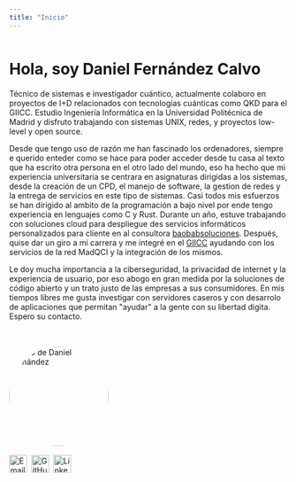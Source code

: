 ```yaml
---
title: "Inicio"
---
```


<div style="display: flex; align-items: flex-start; gap: 2rem; flex-wrap: wrap;">

<div style="flex: 1 1 60%; min-width: 280px;">
  
# Hola, soy Daniel Fernández Calvo

Técnico de sistemas e investigador cuántico, actualmente colaboro en proyectos de I+D relacionados con tecnologías cuánticas como QKD para el GIICC. Estudio Ingeniería Informática en la Universidad Politécnica de Madrid y disfruto trabajando con sistemas UNIX, redes, y proyectos low-level y open source.

Desde que tengo uso de razón me han fascinado los ordenadores, siempre e querido enteder como se hace para poder acceder desde tu casa al texto que ha escrito otra persona en el otro lado del mundo, 
eso ha hecho que mi experiencia universitaria se centrara en asignaturas dirigidas a los sistemas, desde la creación de un CPD, el manejo de software, la gestion de redes y la entrega de servicios en este
tipo de sistemas. Casi todos mis esfuerzos se han dirigido al ambito de la programación a bajo nivel por ende tengo experiencia en lenguajes como C y Rust. Durante un año, estuve trabajando con soluciones
cloud para despliegue des servicios informáticos personalizados para cliente en al consultora [baobabsoluciones](https://baobabsoluciones.es/). Después, quise dar un giro a mi carrera y me integré en el [GIICC](https://www.upm.es/recursosidi/map/grupo-de-investigacion-en-informacion-y-computacion-cuantica-giicc/) ayudando con los servicios de la red MadQCI y la integración de los mismos. 

Le doy mucha importancia a la ciberseguridad, la privacidad de internet y la experiencia de usuario, por eso abogo en gran medida por la soluciones de código abierto y un trato justo de las empresas a sus 
consumidores. En mis tiempos libres me gusta investigar con servidores caseros y con desarrolo de aplicaciones que permitan "ayudar" a la gente con su libertad digita. Espero su contacto.





</div>

<div style="flex: 1 1 180px; min-width: 180px;">
  <img src="/images/yo.jpeg" alt="Foto de Daniel Fernández" style="width: 180px; height: 180px; border-radius: 50%; object-fit: cover;">

  <div style="margin-top: 1rem; display: flex; gap: 0.5rem;">
    <a href="mailto:d.fernandez@cirqlr.es">
      <img src="/images/email.jpg" alt="Email" style="width: 32px; height: 32px;">
    </a>
    <a href="https://github.com/danifreflow" target="_blank">
      <img src="/images/GitHub-Mark-ea2971cee799.png" alt="GitHub" style="width: 32px; height: 32px;">
    </a>
    <a href="https://www.linkedin.com/in/daniel-fernández-43775723b" target="_blank">
      <img src="/images/linkedIn.jpg" alt="LinkedIn" style="width: 32px; height: 32px;">
    </a>
  </div>
</div>


---


